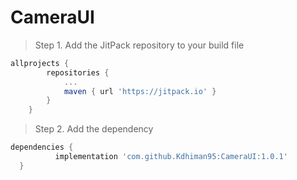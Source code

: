 # CameraUI

> Step 1. Add the JitPack repository to your build file

```gradle
allprojects {
		repositories {
			...
			maven { url 'https://jitpack.io' }
		}
	}
  ```
  
  > Step 2. Add the dependency
  ```gradle
  dependencies {
	        implementation 'com.github.Kdhiman95:CameraUI:1.0.1'
	}
  ```
